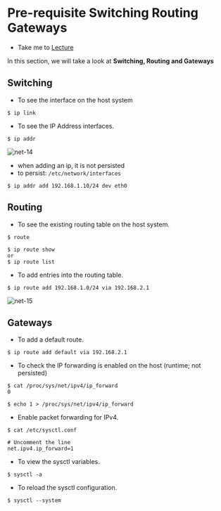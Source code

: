 # Pre-requisite Switching Routing Gateways

  - Take me to [Lecture](https://kodekloud.com/topic/pre-requisite-switching-routing-gateways-cni-in-kubernetes/)

In this section, we will take a look at **Switching, Routing and Gateways**

## Switching

- To see the interface on the host system

```
$ ip link
```
- To see the IP Address interfaces.

```
$ ip addr
```

![net-14](../../images/net14.PNG)

- when adding an ip, it is not persisted
- to persist: `/etc/network/interfaces`
```
$ ip addr add 192.168.1.10/24 dev eth0
```

## Routing

- To see the existing routing table on the host system.

```
$ route
```
```
$ ip route show
or
$ ip route list
```

- To add entries into the routing table.

```
$ ip route add 192.168.1.0/24 via 192.168.2.1
```

![net-15](../../images/net15.PNG)

## Gateways

- To add a default route.
```
$ ip route add default via 192.168.2.1
```

- To check the IP forwarding is enabled on the host (runtime; not persisted)
```
$ cat /proc/sys/net/ipv4/ip_forward
0

$ echo 1 > /proc/sys/net/ipv4/ip_forward
```

- Enable packet forwarding for IPv4.
```
$ cat /etc/sysctl.conf

# Uncomment the line
net.ipv4.ip_forward=1
```

- To view the sysctl variables.
```
$ sysctl -a 
```

- To reload the sysctl configuration.
```
$ sysctl --system
```





